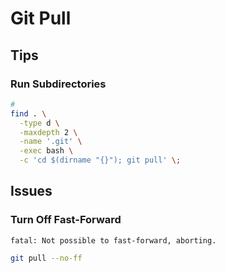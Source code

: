 # Git Pull

## Tips

### Run Subdirectories

```sh
#
find . \
  -type d \
  -maxdepth 2 \
  -name '.git' \
  -exec bash \
  -c 'cd $(dirname "{}"); git pull' \;
```

## Issues

### Turn Off Fast-Forward

```log
fatal: Not possible to fast-forward, aborting.
```

```sh
git pull --no-ff
```
